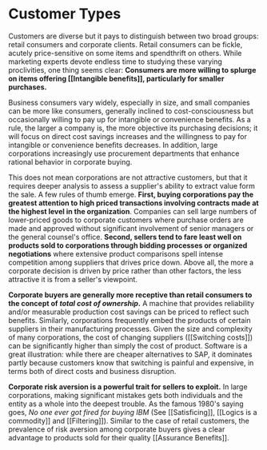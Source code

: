 # Customer Types
Customers are diverse but it pays to distinguish between two broad groups: retail consumers and corporate clients. Retail consumers can be fickle, acutely price-sensitive on some items and spendthrift on others. While marketing experts devote endless time to studying these varying proclivities, one thing seems clear: **Consumers are more willing to splurge on items offering [[Intangible benefits]], particularly for smaller purchases.**

Business consumers vary widely, especially in size, and small companies can be more like consumers, generally inclined to cost-consciousness  but occasionally willing to pay up for intangible or convenience benefits.  As a rule, the larger a company is, the more objective its purchasing decisions; it will focus on direct cost savings increases and the willingness to pay for intangible or convenience benefits decreases. In addition, large corporations increasingly use procurement departments that enhance rational behavior in corporate buying.

This does not mean corporations are not attractive customers, but that it requires deeper analysis to assess a supplier's ability to extract value form the sale. A few rules of thumb emerge. **First, buying corporations pay the greatest attention to high priced transactions involving contracts made at the highest level in the organization**. Companies can sell large numbers of lower-priced goods to corporate customers where purchase orders are made and approved without significant involvement of senior managers or the general counsel's office. **Second, sellers tend to fare least well on products sold to corporations through bidding processes or organized negotiations** where extensive product comparisons spell intense competition among suppliers that drives price down. Above all, the more a corporate decision is driven by price rather than other factors, the less attractive it is from a seller's viewpoint.

**Corporate buyers are generally more receptive than retail consumers to the concept of *total cost of ownership*.** A machine that provides reliability and/or measurable production cost savings can be priced to reflect such benefits. Similarly, corporations frequently embed the products of certain suppliers in their manufacturing processes. Given the size and complexity of many corporations, the cost of changing suppliers ([[Switching costs]])  can be significantly higher than simply the cost of product. Software is a great illustration: while there are cheaper alternatives to SAP, it dominates partly because customers know that switching is painful and expensive, in terms both of direct costs and business disruption.

**Corporate risk aversion is a powerful trait for sellers to exploit.** In large corporations, making significant mistakes gets both individuals and the entity as a whole into the deepest trouble. As the famous 1980's  saying goes, *No one ever got fired for buying IBM* (See [[Satisficing]], [[Logics is a commodity]] and [[Filtering]]). Similar to the case of retail customers, the prevalence of risk aversion among corporate buyers gives a clear advantage to products sold for their quality [[Assurance Benefits]].
